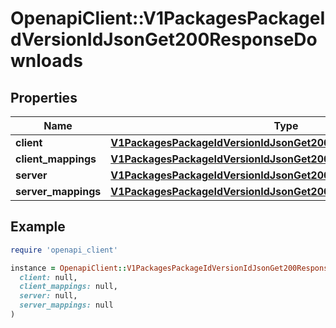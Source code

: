 # OpenapiClient::V1PackagesPackageIdVersionIdJsonGet200ResponseDownloads

## Properties

| Name | Type | Description | Notes |
| ---- | ---- | ----------- | ----- |
| **client** | [**V1PackagesPackageIdVersionIdJsonGet200ResponseDownloadsClient**](V1PackagesPackageIdVersionIdJsonGet200ResponseDownloadsClient.md) |  | [optional] |
| **client_mappings** | [**V1PackagesPackageIdVersionIdJsonGet200ResponseDownloadsClient**](V1PackagesPackageIdVersionIdJsonGet200ResponseDownloadsClient.md) |  | [optional] |
| **server** | [**V1PackagesPackageIdVersionIdJsonGet200ResponseDownloadsClient**](V1PackagesPackageIdVersionIdJsonGet200ResponseDownloadsClient.md) |  | [optional] |
| **server_mappings** | [**V1PackagesPackageIdVersionIdJsonGet200ResponseDownloadsClient**](V1PackagesPackageIdVersionIdJsonGet200ResponseDownloadsClient.md) |  | [optional] |

## Example

```ruby
require 'openapi_client'

instance = OpenapiClient::V1PackagesPackageIdVersionIdJsonGet200ResponseDownloads.new(
  client: null,
  client_mappings: null,
  server: null,
  server_mappings: null
)
```

